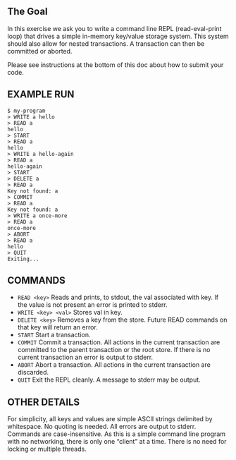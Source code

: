## The Goal

In this exercise we ask you to write a command line REPL (read-eval-print loop) that drives a simple in-memory key/value storage system. This system should also allow for nested transactions. A transaction can then be committed or aborted.

Please see instructions at the bottom of this doc about how to submit your code.

## EXAMPLE RUN

```
$ my-program
> WRITE a hello
> READ a
hello
> START
> READ a
hello
> WRITE a hello-again
> READ a
hello-again
> START
> DELETE a
> READ a
Key not found: a
> COMMIT
> READ a
Key not found: a
> WRITE a once-more
> READ a
once-more
> ABORT
> READ a
hello
> QUIT
Exiting...
```

## COMMANDS

* `READ <key>` Reads and prints, to stdout, the val associated with key. If the value is not present an error is printed to stderr.
* `WRITE <key> <val>` Stores val in key.
* `DELETE <key>` Removes a key from the store. Future READ commands on that key will return an error.
* `START` Start a transaction.
* `COMMIT` Commit a transaction. All actions in the current transaction are committed to the parent transaction or the root store. If there is no current transaction an error is output to stderr.
* `ABORT` Abort a transaction. All actions in the current transaction are discarded.
* `QUIT` Exit the REPL cleanly. A message to stderr may be output.

## OTHER DETAILS

For simplicity, all keys and values are simple ASCII strings delimited by whitespace. No quoting is needed.
All errors are output to stderr.
Commands are case-insensitive.
As this is a simple command line program with no networking, there is only one “client” at a time. There is no need for locking or multiple threads.
